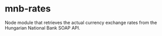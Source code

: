 # mnb-rates
Node module that retrieves the actual currency exchange rates from the Hungarian National Bank SOAP API.
